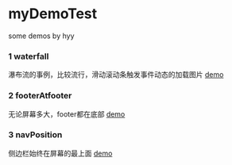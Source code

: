 # myDemoTest
some demos by hyy
<h3>1 waterfall</h3>
<p>瀑布流的事例，比较流行，滑动滚动条触发事件动态的加载图片   <a href="/demo/waterfall.html">demo</a></p>
<h3>2 footerAtfooter</h3>
<p>无论屏幕多大，footer都在底部  <a href="/demo/footerAtfooter.html">demo</a></p>
<h3>3 navPosition</h3>
<p>侧边栏始终在屏幕的最上面  <a href="/demo/navPosition.html">demo</a></p>
